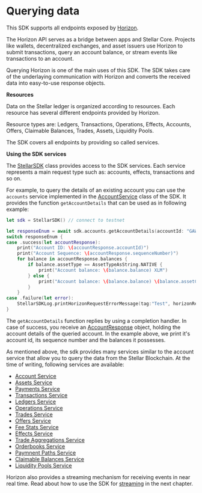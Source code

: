 # Querying data

This SDK supports all endpoints exposed by [Horizon](https://developers.stellar.org/api/introduction/). 

The Horizon API serves as a bridge between apps and Stellar Core. Projects like wallets, decentralized exchanges, and asset issuers use Horizon to submit transactions, query an account balance, or stream events like transactions to an account.

Querying Horizon is one of the main uses of this SDK. The SDK takes care of the underlaying communication with Horizon and converts the received data into easy-to-use response objects.

**Resources**

Data on the Stellar ledger is organized according to resources. Each resource has several different endpoints provided by Horizon.

Resource types are: Ledgers, Transactions, Operations, Effects, Accounts, Offers, Claimable Balances, Trades, Assets, Liquidity Pools.

The SDK covers all endpoints by providing so called services. 


**Using the SDK services**

The [StellarSDK](https://github.com/Soneso/stellar-ios-mac-sdk/blob/master/stellarsdk/stellarsdk/StellarSDK.swift) class provides access to the SDK services. Each service represents a main request type such as: accounts, effects, transactions and so on.

For example, to query the details of an existing account you can use the `accounts` service implemented in the [AccountService](https://github.com/Soneso/stellar-ios-mac-sdk/blob/master/stellarsdk/stellarsdk/service/AccountService.swift) class of the SDK. It provides the function ```getAccountDetails``` that can be used as in following example:

```swift
let sdk = StellarSDK() // connect to testnet

let responseEnum = await sdk.accounts.getAccountDetails(accountId: "GAWE7LGEFNRN3QZL5ILVLYKKKGGVYCXXDCIBUJ3RVOC2ZWW6WLGK76TJ")
switch responseEnum {
case .success(let accountResponse):
    print("Account ID: \(accountResponse.accountId)")
    print("Account Sequence: \(accountResponse.sequenceNumber)")
    for balance in accountResponse.balances {
        if balance.assetType == AssetTypeAsString.NATIVE {
            print("Account balance: \(balance.balance) XLM")
        } else {
            print("Account balance: \(balance.balance) \(balance.assetCode!) of issuer: \(balance.assetIssuer!)")
        }
    }
case .failure(let error):
    StellarSDKLog.printHorizonRequestErrorMessage(tag:"Test", horizonRequestError:error)
}
```

The ```getAccountDetails``` function replies by using a completion handler. In case of success, you receive an [AccountResponse](https://github.com/Soneso/stellar-ios-mac-sdk/blob/master/stellarsdk/stellarsdk/responses/account_responses/AccountResponse.swift) object, holding the account details of the queried account. In the example above, we print it's account id, its sequence number and the balances it possesses. 

As mentioned above, the sdk provides many services similar to the account service that allow you to query the data from the Stellar Blockchain. At the time of writing, following services are available:

- [Account Service](https://github.com/Soneso/stellar-ios-mac-sdk/blob/master/stellarsdk/stellarsdk/service/AccountService.swift)
- [Assets Service](https://github.com/Soneso/stellar-ios-mac-sdk/blob/master/stellarsdk/stellarsdk/service/AssetsService.swift)
- [Payments Service](https://github.com/Soneso/stellar-ios-mac-sdk/blob/master/stellarsdk/stellarsdk/service/PaymentsService.swift)
- [Transactions Service](https://github.com/Soneso/stellar-ios-mac-sdk/blob/master/stellarsdk/stellarsdk/service/TransactionsService.swift)
- [Ledgers Service](https://github.com/Soneso/stellar-ios-mac-sdk/blob/master/stellarsdk/stellarsdk/service/LedgersService.swift)
- [Operations Service](https://github.com/Soneso/stellar-ios-mac-sdk/blob/master/stellarsdk/stellarsdk/service/OperationsService.swift)
- [Trades Service](https://github.com/Soneso/stellar-ios-mac-sdk/blob/master/stellarsdk/stellarsdk/service/TradesService.swift)
- [Offers Service](https://github.com/Soneso/stellar-ios-mac-sdk/blob/master/stellarsdk/stellarsdk/service/OffersService.swift)
- [Fee Stats Service](https://github.com/Soneso/stellar-ios-mac-sdk/blob/master/stellarsdk/stellarsdk/service/FeeStatsService.swift)
- [Effects Service](https://github.com/Soneso/stellar-ios-mac-sdk/blob/master/stellarsdk/stellarsdk/service/EffectsService.swift)
- [Trade Aggregations Service](https://github.com/Soneso/stellar-ios-mac-sdk/blob/master/stellarsdk/stellarsdk/service/TradeAggregationsService.swift)
- [Orderbooks Service](https://github.com/Soneso/stellar-ios-mac-sdk/blob/master/stellarsdk/stellarsdk/service/OrderbookService.swift)
- [Paymnent Paths Service](https://github.com/Soneso/stellar-ios-mac-sdk/blob/master/stellarsdk/stellarsdk/service/PaymentPathsService.swift)
- [Claimable Balances Service](https://github.com/Soneso/stellar-ios-mac-sdk/blob/master/stellarsdk/stellarsdk/service/ClaimableBalancesService.swift)
- [Liquidity Pools Service](https://github.com/Soneso/stellar-ios-mac-sdk/blob/master/stellarsdk/stellarsdk/service/LiquidityPoolsService.swift)


Horizon also provides a streaming mechanism for receiving events in near real time. Read about how to use the SDK for [streaming](streaming.md) in the next chapter.
